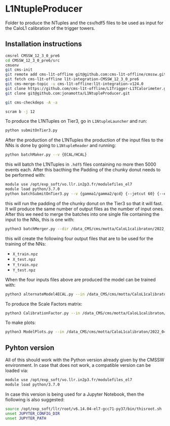 # L1NtupleProducer

Folder to produce the NTuples and the csv/hdf5 files to be used as input for the CaloL1 calibration of the trigger towers.

## Installation instructions
```bash
cmsrel CMSSW_12_3_0_pre6
cd CMSSW_12_3_0_pre6/src
cmsenv
git cms-init
git remote add cms-l1t-offline git@github.com:cms-l1t-offline/cmssw.git
git fetch cms-l1t-offline l1t-integration-CMSSW_12_3_0_pre6
git cms-merge-topic -u cms-l1t-offline:l1t-integration-v124.0
git clone https://github.com/cms-l1t-offline/L1Trigger-L1TCalorimeter.git L1Trigger/L1TCalorimeter/data
git clone git@github.com:jonamotta/L1NtupleProducer.git

git cms-checkdeps -A -a

scram b -j 12
```

To produce the L1NTuples on Tier3, go in `L1NtupleLauncher` and run:
```bash
python submitOnTier3.py
```

After the production of the L1NTuples the production of the input files to the NNs is done by going to `L1NtupleReader` and running:
```bash
python batchMaker.py --v {ECAL/HCAL}
```
this will batch the L1NTuples in `.hdf5` files containing no more then 5000 events each. After this bacthing the Padding of the chunky donut needs to be performed with:
```bash
module use /opt/exp_soft/vo.llr.in2p3.fr/modulefiles_el7
module load python/3.7.0
python batchSubmitOnTier3.py --v {gamma1/gamma2/qcd} {--jetcut 60} {--etacut 24} {--ecalcut True} --odir 2022_04_26_NtuplesV4
```
this will run the padding of the chunky donut on the Tier3 so that it will fast. It will produce the same number of output files as the number of input ones.
After this we need to merge the batches into one single file containing the input to the NNs, this is one with:
```bash
python3 batchMerger.py --dir /data_CMS/cms/motta/CaloL1calibraton/2022_04_26_NtuplesV4 --sample {train or test} --v {ECAL or HCAL} {--jetcut 60}
```
this will create the following four output files that are to be used for the training of the NNs:
* `X_train.npz`
* `X_test.npz`
* `Y_train.npz`
* `Y_test.npz`

When the four inputs files above are produced the model can be trained with:
```bash
python3 alternateModel4ECAL.py --in /data_CMS/cms/motta/CaloL1calibraton/2022_04_26_NtuplesV4/ECALtraining --v ECAL
```

To produce the Scale Factors matrix:
```bash
python3 CalibrationFactor.py --in /data_CMS/cms/motta/CaloL1calibraton/2022_04_26_NtuplesV4/ECALtraining --v ECAL
```

To make plots:
```bash
python3 ModelPlots.py --in /data_CMS/cms/motta/CaloL1calibraton/2022_04_26_NtuplesV4/ECALtraining --v ECAL
```


## Pyhton version
All of this should work with the Python version already given by the CMSSW environment.
In case that does not work, a compatible version can be loaded via:
```bash
module use /opt/exp_soft/vo.llr.in2p3.fr/modulefiles_el7
module load python/3.7.0
```

In case this version is being used for a Jupyter Notebook, then the fiollowing is also suggested:
```bash
source /opt/exp_soft/llr/root/v6.14.04-el7-gcc71-py37/bin/thisroot.sh
unset JUPYTER_CONFIG_DIR
unset JUPYTER_PATH
```